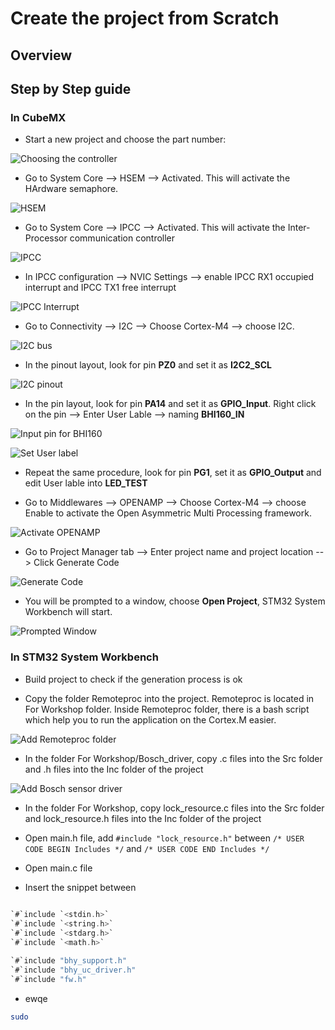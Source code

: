# Create the project from Scratch

## Overview

## Step by Step guide 

### In CubeMX 

* Start a new project and choose the part number: 

![Choosing the controller](https://github.com/HaiQNguyen/Avenger_Bosch_Mezz/blob/feature/README/Document/pictures/choosing%20the%20controller.png   "Choosing the controller")

* Go to System Core --> HSEM --> Activated. This will activate the HArdware semaphore. 

![HSEM](https://github.com/HaiQNguyen/Avenger_Bosch_Mezz/blob/feature/README/Document/pictures/HSEM.png  "Hardware Semaphore")

* Go to System Core --> IPCC --> Activated. This will activate the Inter-Processor communication controller

![IPCC](https://github.com/HaiQNguyen/Avenger_Bosch_Mezz/blob/feature/README/Document/pictures/IPCC.png  "Inter-Processor cmmunication controller")

* In IPCC configuration --> NVIC Settings --> enable IPCC RX1 occupied interrupt and IPCC TX1 free interrupt

![IPCC Interrupt](https://github.com/HaiQNguyen/Avenger_Bosch_Mezz/blob/feature/README/Document/pictures/ipcc_interrupt.png   "IPCC Interrupt")

* Go to Connectivity --> I2C --> Choose Cortex-M4 --> choose I2C. 

![I2C bus](https://github.com/HaiQNguyen/Avenger_Bosch_Mezz/blob/feature/README/Document/pictures/I2C.png  "I2C bus")

* In the pinout layout, look for pin **PZ0** and set it as **I2C2_SCL**

![I2C pinout](https://github.com/HaiQNguyen/Avenger_Bosch_Mezz/blob/feature/README/Document/pictures/I2C_pin.png  "I2C Pinout")

* In the pin layout, look for pin **PA14** and set it as **GPIO_Input**. Right click on the pin --> Enter User Lable --> naming **BHI160_IN**

![Input pin for BHI160](https://github.com/HaiQNguyen/Avenger_Bosch_Mezz/blob/feature/README/Document/pictures/BHI_pin.png   "Input pin for BHI160")

![Set User label ](https://github.com/HaiQNguyen/Avenger_Bosch_Mezz/blob/feature/README/Document/pictures/BHI_alt_name.png  "Set User label ")

* Repeat the same procedure, look for pin **PG1**, set it as **GPIO_Output** and edit User lable into **LED_TEST**

* Go to Middlewares --> OPENAMP --> Choose Cortex-M4 -->  choose Enable to activate the Open Asymmetric Multi Processing framework. 

![Activate OPENAMP](https://github.com/HaiQNguyen/Avenger_Bosch_Mezz/blob/feature/README/Document/pictures/OPENAMP.png  "Activate OPENAMP")

* Go to Project Manager tab --> Enter project name and project location --> Click Generate Code

![Generate Code](https://github.com/HaiQNguyen/Avenger_Bosch_Mezz/blob/feature/README/Document/pictures/generate_code.png  "Generate Code")

* You will be prompted to a window, choose **Open Project**, STM32 System Workbench will start.

![Prompted Window](https://github.com/HaiQNguyen/Avenger_Bosch_Mezz/blob/feature/README/Document/pictures/prompt_window.png) 

### In STM32 System Workbench

* Build project to check if the generation process is ok

* Copy the folder Remoteproc into the project. Remoteproc is located in For Workshop folder. Inside Remoteproc folder, there is a bash script which help you to run the application on the Cortex.M easier. 

 ![Add Remoteproc folder](https://github.com/HaiQNguyen/Avenger_Bosch_Mezz/blob/feature/README/Document/pictures/add_remoteproc.png  "Add Remoteproc folder")
 
* In the folder For Workshop/Bosch_driver, copy .c files into the Src folder and .h files into the Inc folder of the project

 ![Add Bosch sensor driver](https://github.com/HaiQNguyen/Avenger_Bosch_Mezz/blob/feature/README/Document/pictures/add_driver.png  "Add Bosch sensor driver")
 
 * In the folder For Workshop, copy lock_resource.c files into the Src folder and lock_resource.h files into the Inc folder of the project
 
 * Open main.h file, add `#include "lock_resource.h"` between `/* USER CODE BEGIN Includes */` and  `/* USER CODE END Includes */`
 
 * Open main.c file
 
 * Insert the snippet between
 
 ``` c
    
`#`include `<stdin.h>`  
`#`include `<string.h>`
`#`include `<stdarg.h>`
`#`include `<math.h>`

`#`include "bhy_support.h"
`#`include "bhy_uc_driver.h"
`#`include "fw.h"
 
 ```  
 
 * ewqe
 
 ```sh
 sudo 
 ```
 
 